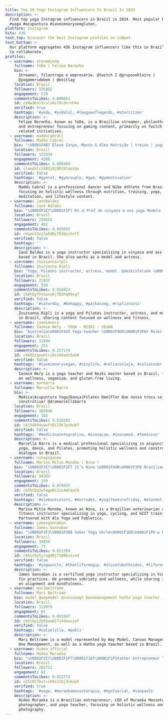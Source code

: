 ```yaml
---
title: Top 10 Yoga Instagram Influencers In Brazil In 2024
description: >-
  Find top yoga Instagram influencers in Brazil in 2024. Most popular hashtags:
  #yoga #acupuntura #iasmimnerysemgluten.
platform: Instagram
hits: 436
text_top: Discover the best Instagram profiles on inBeat.
text_bottom: >-
  Our platform aggregates 436 Instagram influencers like this in Brazil for you
  to collaborate.
profiles:
  - username: stonedyoda
    fullname: YoDa | Felipe Noronha
    bio: >-
      Streamer, filantropo e empresário. @twitch I @gruposehloiro |
      @yogamersdobem | @exitlag
    location: Brazil
    followers: 535802
    engagement: 578
    commentsToLikes: 0.009861
    id: ck0w36nl9rulz0i19cdnrnhke
    verified: true
    hashtags: '#yoda, #yodalol, #leagueoflegends, #starcitzen'
    description: >-
      Felipe Noronha, known as YoDa, is a Brazilian streamer, philanthropist,
      and entrepreneur focusing on gaming content, primarily on Twitch and
      related initiatives.
  - username: madducabrall
    fullname: Maddu Cabral
    bio: "\U0001FAB7 Eleve Corpo, Mente & Alma Nutrição | treino | yoga | meditação | lifestyle • Atleta @nike • Bailarina profissional @madducabraldaily"
    location: Brazil
    followers: 133939
    engagement: 4208
    commentsToLikes: 0.008494
    id: cloxohlcl083j0j08t8tao1qv
    verified: false
    hashtags: '#gymrat, #gymcouple, #gym, #gymmotivation'
    description: >-
      Maddu Cabral is a professional dancer and Nike athlete from Brazil,
      focusing on holistic wellness through nutrition, training, yoga,
      meditation, and lifestyle content.
  - username: ianobaldez
    fullname: Ianô Baldez
    bio: "\U0001F1E7\U0001F1F7 RJ ॐ Prof de vinyasa & oss yoga Modelo | Atriz Parcerias ianobaldezcontato@gmail.com YOGA ONLINE!!\U0001F447\U0001F3FE"
    location: Brazil
    followers: 220622
    engagement: 462
    commentsToLikes: 0.035892
    id: ckapc33zz2a580i781bsihvff
    verified: false
    hashtags: ''
    description: >-
      Ianô Baldez is a yoga instructor specializing in vinyasa and oss yoga,
      based in Brazil. She also works as a model and actress.
  - username: zsuzsannaripli
    fullname: Zsuzsanna Ripli
    bio: "Yoga, Pilates instructor, actress, model. @amikisfalunk \U0001F3A5A maradék nyolc \U0001F43EFreyja,Nano @nanoandfreyja \U0001F4BB https://www.imdb.com/name/nm3"
    location: Brazil
    followers: 21937
    engagement: 534
    commentsToLikes: 0.016824
    id: ck8t8yfhtmany0j781hq09sg7
    verified: false
    hashtags: '#saturday, #behappy, #pajkaszeg, #riplizsuzsi'
    description: >-
      Zsuzsanna Ripli is a yoga and Pilates instructor, actress, and model based
      in Brazil, sharing content focused on wellness and fitness.
  - username: iasmimnery
    fullname: Iasmim Nery - YOGA - REIKI - VEGAN
    bio: "Australia\U0001F4CD Yoga teacher \U0001F9D8\U0001F3FE‍♀️ Reiki Master \U0001F38B Vegan and GF \U0001F437\U0001F331"
    location: Brazil
    followers: 11094
    engagement: 251
    commentsToLikes: 0.257174
    id: ck602jqowhlrj0i145adz5a50
    verified: false
    hashtags: '#iasmimneryvegan, #ozzylife, #celiacoviaja, #celiacosbr'
    description: >-
      Iasmim Nery is a yoga teacher and Reiki master based in Brazil, focusing
      on wellness, veganism, and gluten-free living.
  - username: marbarra
    fullname: Marcella Barra
    bio: >-
      Médica|Acupuntura Yoga|Dança|Pilates Dom|Flor Que nossa troca seja sempre
      construtiva! @dramarcellabarra
    location: Brazil
    followers: 169946
    engagement: 182
    commentsToLikes: 0.016282
    id: ck134k94cwuft0i19k7pskuh7
    verified: false
    hashtags: '#medicinaintegrativa, #inovacao, #inovamed, #feminino'
    description: >-
      Marcella Barra is a medical professional specializing in acupuncture,
      yoga, dance, and Pilates, promoting holistic wellness and constructive
      dialogue in Brazil.
  - username: ninayoganow
    fullname: Marina Mitie Monobe ( Nina )
    bio: "\U0001F1E7\U0001F1F7 It’s Nina \U0001F44B\U0001F3FB Brazilian \U0001FA7A Veterinarian \U0001F938\U0001F3FB‍♀️ Yoga, Cycle, HIIT, fitness instructor \U0001F6CD @aloyoga & @fabletics partner \U0001F4B0 @liforme 10% OFF code NinaFit"
    location: Brazil
    followers: 94303
    engagement: 150
    commentsToLikes: 0.079435
    id: ck5btbq1wfogo0i11c4mteat0
    verified: false
    hashtags: '#aloboutcolors, #morrodes, #yogifeaturefriday, #alonholidayvibes'
    description: >-
      Marina Mitie Monobe, known as Nina, is a Brazilian veterinarian and
      fitness instructor specializing in yoga, cycling, and HIIT training.
      Partnered with Alo Yoga and Fabletics.
  - username: jamesgannaban
    fullname: James Gannaban
    bio: "\U0001F3F3️‍\U0001F308 Sober Yoga Uncle\U0001F1ED\U0001F1F0 ☯️ E-RYT Vinyasa, Yin, Alignment \U0001F549 @liforme Ambassador code JAMESG ❤️‍\U0001F525 Featured @scmpnews @tatlerhongkong @reuters etc."
    location: Brazil
    followers: 34859
    engagement: 73
    commentsToLikes: 0.011704
    id: ck6uc0y5jcugd0j7169bvivo4
    verified: false
    hashtags: '#yogauncle, #thatliformeguy, #alovetobothsides, #liformeautumnequinox'
    description: >-
      James Gannaban is a certified yoga instructor specializing in Vinyasa and
      Yin practices. He promotes sobriety and wellness, while sharing insights
      on alignment and mindfulness.
  - username: maribeltrame_
    fullname: Mari Beltrame
    bio: model @waymodel @canvasmgt @onemanagement hatha yoga teacher __
    location: Brazil
    followers: 119979
    engagement: 65
    commentsToLikes: 0.041847
    id: ck6tkpi2b55ww0j714dowzjef
    verified: false
    hashtags: '#calzelolla, #publi'
    description: >-
      Mari Beltrame is a model represented by Way Model, Canvas Management, and
      One Management, as well as a Hatha yoga teacher based in Brazil.
  - username: hideo_official
    fullname: Hideo Muraoka
    bio: "\U0001F1E7\U0001F1F7\U0001F1EF\U0001F1F5Father Entrepreneur life student. CEO @muraokamassoterapia Photographer @hideomuraokaphotography Yoga Teacher @the_movement_tribe_ph_"
    location: Brazil
    followers: 202711
    engagement: 62
    commentsToLikes: 0.022773
    id: ck5c0l7butcxh0i11bj2ckoph
    verified: true
    hashtags: '#yoga, #muraokamassoterapia, #myofascial, #saopaulo'
    description: >-
      Hideo Muraoka is a Brazilian entrepreneur, CEO of Muraoka Massoterapia,
      photographer, and yoga teacher, focusing on holistic wellness and
      photography.
---
```


